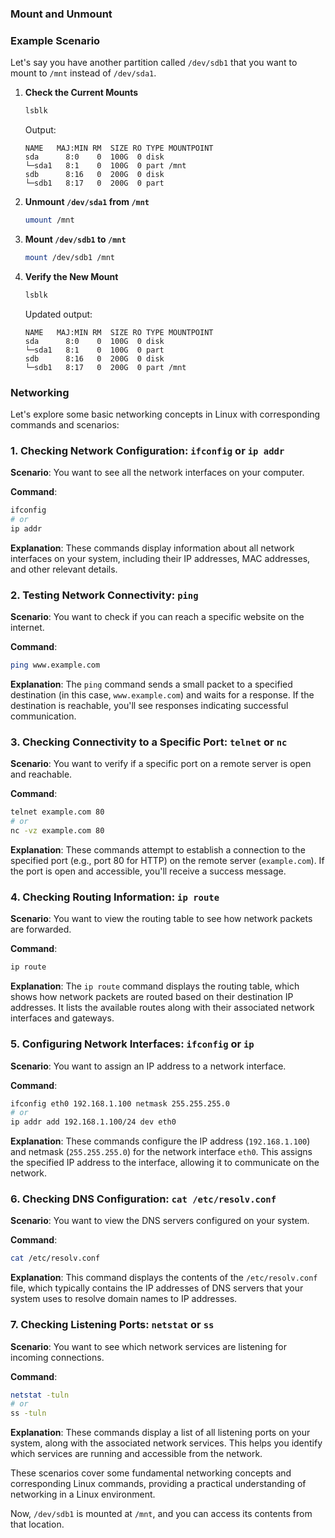 
### Mount and Unmount

### Example Scenario

Let's say you have another partition called `/dev/sdb1` that you want to mount to `/mnt` instead of `/dev/sda1`.

1. **Check the Current Mounts**

   ```bash
   lsblk
   ```

   Output:
   ```
   NAME   MAJ:MIN RM  SIZE RO TYPE MOUNTPOINT
   sda      8:0    0  100G  0 disk 
   └─sda1   8:1    0  100G  0 part /mnt
   sdb      8:16   0  200G  0 disk 
   └─sdb1   8:17   0  200G  0 part 
   ```

2. **Unmount `/dev/sda1` from `/mnt`**

   ```bash
   umount /mnt
   ```

3. **Mount `/dev/sdb1` to `/mnt`**

   ```bash
   mount /dev/sdb1 /mnt
   ```

4. **Verify the New Mount**

   ```bash
   lsblk
   ```

   Updated output:
   ```
   NAME   MAJ:MIN RM  SIZE RO TYPE MOUNTPOINT
   sda      8:0    0  100G  0 disk 
   └─sda1   8:1    0  100G  0 part 
   sdb      8:16   0  200G  0 disk 
   └─sdb1   8:17   0  200G  0 part /mnt
   ```

### Networking

Let's explore some basic networking concepts in Linux with corresponding commands and scenarios:

### 1. Checking Network Configuration: `ifconfig` or `ip addr`

**Scenario**: You want to see all the network interfaces on your computer.

**Command**:
```bash
ifconfig
# or
ip addr
```

**Explanation**: These commands display information about all network interfaces on your system, including their IP addresses, MAC addresses, and other relevant details.

### 2. Testing Network Connectivity: `ping`

**Scenario**: You want to check if you can reach a specific website on the internet.

**Command**:
```bash
ping www.example.com
```

**Explanation**: The `ping` command sends a small packet to a specified destination (in this case, `www.example.com`) and waits for a response. If the destination is reachable, you'll see responses indicating successful communication.

### 3. Checking Connectivity to a Specific Port: `telnet` or `nc`

**Scenario**: You want to verify if a specific port on a remote server is open and reachable.

**Command**:
```bash
telnet example.com 80
# or
nc -vz example.com 80
```

**Explanation**: These commands attempt to establish a connection to the specified port (e.g., port 80 for HTTP) on the remote server (`example.com`). If the port is open and accessible, you'll receive a success message.

### 4. Checking Routing Information: `ip route`

**Scenario**: You want to view the routing table to see how network packets are forwarded.

**Command**:
```bash
ip route
```

**Explanation**: The `ip route` command displays the routing table, which shows how network packets are routed based on their destination IP addresses. It lists the available routes along with their associated network interfaces and gateways.

### 5. Configuring Network Interfaces: `ifconfig` or `ip`

**Scenario**: You want to assign an IP address to a network interface.

**Command**:
```bash
ifconfig eth0 192.168.1.100 netmask 255.255.255.0
# or
ip addr add 192.168.1.100/24 dev eth0
```

**Explanation**: These commands configure the IP address (`192.168.1.100`) and netmask (`255.255.255.0`) for the network interface `eth0`. This assigns the specified IP address to the interface, allowing it to communicate on the network.

### 6. Checking DNS Configuration: `cat /etc/resolv.conf`

**Scenario**: You want to view the DNS servers configured on your system.

**Command**:
```bash
cat /etc/resolv.conf
```

**Explanation**: This command displays the contents of the `/etc/resolv.conf` file, which typically contains the IP addresses of DNS servers that your system uses to resolve domain names to IP addresses.

### 7. Checking Listening Ports: `netstat` or `ss`

**Scenario**: You want to see which network services are listening for incoming connections.

**Command**:
```bash
netstat -tuln
# or
ss -tuln
```

**Explanation**: These commands display a list of all listening ports on your system, along with the associated network services. This helps you identify which services are running and accessible from the network.

These scenarios cover some fundamental networking concepts and corresponding Linux commands, providing a practical understanding of networking in a Linux environment.

Now, `/dev/sdb1` is mounted at `/mnt`, and you can access its contents from that location.
